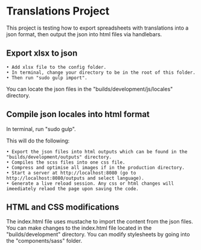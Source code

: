 # Translations Project
This project is testing how to export spreadsheets with translations into a json format, then output the json into html files via handlebars.

## Export xlsx to json
	• Add xlsx file to the config folder. 
	• In terminal, change your directory to be in the root of this folder.
	• Then run "sudo gulp import". 

You can locate the json files in the "builds/development/js/locales" directory.

## Compile json locales into html format
In terminal, run "sudo gulp".

This will do the following:

	• Export the json files into html outputs which can be found in the "builds/development/outputs" directory.
	• Compiles the scss files into one css file.
	• Compress and optimise all images if in the production directory.
	• Start a server at http://localhost:8080 (go to http://localhost:8080/outputs and select language).
	• Generate a live reload session. Any css or html changes will imeediately relaod the page upon saving the code.

## HTML and CSS modifications
The index.html file uses mustache to import the content from the json files. You can make changes to the index.html file located in the "builds/development" directory. You can modify stylesheets by going into the "components/sass" folder.